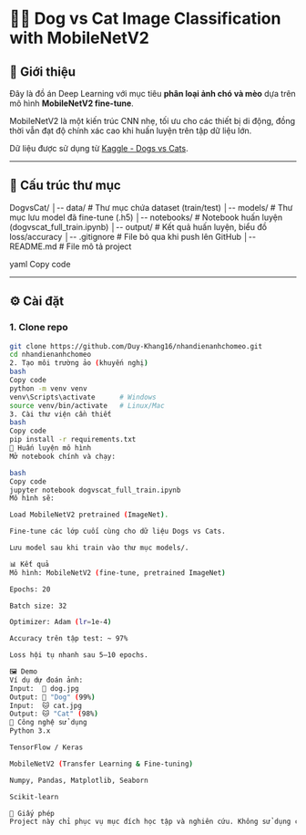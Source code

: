 # 🐶🐱 Dog vs Cat Image Classification with MobileNetV2

## 📌 Giới thiệu
Đây là đồ án Deep Learning với mục tiêu **phân loại ảnh chó và mèo** dựa trên mô hình **MobileNetV2 fine-tune**.  

MobileNetV2 là một kiến trúc CNN nhẹ, tối ưu cho các thiết bị di động, đồng thời vẫn đạt độ chính xác cao khi huấn luyện trên tập dữ liệu lớn.  

Dữ liệu được sử dụng từ [Kaggle - Dogs vs Cats](https://www.kaggle.com/c/dogs-vs-cats/data).

---

## 📂 Cấu trúc thư mục
DogvsCat/
│-- data/ # Thư mục chứa dataset (train/test)
│-- models/ # Thư mục lưu model đã fine-tune (.h5)
│-- notebooks/ # Notebook huấn luyện (dogvscat_full_train.ipynb)
│-- output/ # Kết quả huấn luyện, biểu đồ loss/accuracy
│-- .gitignore # File bỏ qua khi push lên GitHub
│-- README.md # File mô tả project

yaml
Copy code

---

## ⚙️ Cài đặt

### 1. Clone repo
```bash
git clone https://github.com/Duy-Khang16/nhandienanhchomeo.git
cd nhandienanhchomeo
2. Tạo môi trường ảo (khuyến nghị)
bash
Copy code
python -m venv venv
venv\Scripts\activate      # Windows
source venv/bin/activate   # Linux/Mac
3. Cài thư viện cần thiết
bash
Copy code
pip install -r requirements.txt
🚀 Huấn luyện mô hình
Mở notebook chính và chạy:

bash
Copy code
jupyter notebook dogvscat_full_train.ipynb
Mô hình sẽ:

Load MobileNetV2 pretrained (ImageNet).

Fine-tune các lớp cuối cùng cho dữ liệu Dogs vs Cats.

Lưu model sau khi train vào thư mục models/.

📊 Kết quả
Mô hình: MobileNetV2 (fine-tune, pretrained ImageNet)

Epochs: 20

Batch size: 32

Optimizer: Adam (lr=1e-4)

Accuracy trên tập test: ~ 97%

Loss hội tụ nhanh sau 5–10 epochs.

🖼️ Demo
Ví dụ dự đoán ảnh:
Input:  🐶 dog.jpg  
Output: 🐶 "Dog" (99%)
Input:  🐱 cat.jpg  
Output: 🐱 "Cat" (98%)
📌 Công nghệ sử dụng
Python 3.x

TensorFlow / Keras

MobileNetV2 (Transfer Learning & Fine-tuning)

Numpy, Pandas, Matplotlib, Seaborn

Scikit-learn

📜 Giấy phép
Project này chỉ phục vụ mục đích học tập và nghiên cứu. Không sử dụng cho mục đích thương mại.
